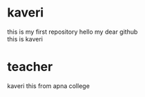 # kaveri
this is my first repository
hello my dear github
<br>
this is kaveri
# teacher
kaveri this from apna college
